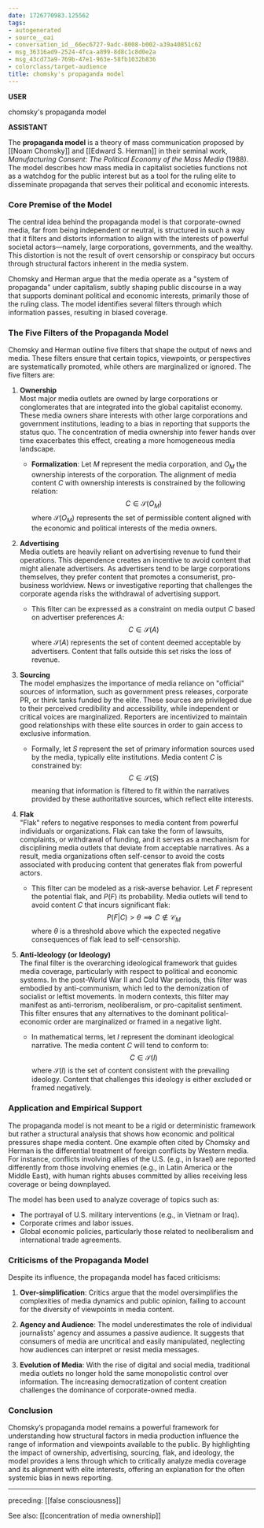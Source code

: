 ```yaml
---
date: 1726770983.125562
tags:
- autogenerated
- source__oai
- conversation_id__66ec6727-9adc-8008-b002-a39a40851c62
- msg_36316ad9-2524-4fca-a899-8d8c1c8d0e2a
- msg_43cd73a9-769b-47e1-963e-58fb1032b836
- colorclass/target-audience
title: chomsky's propaganda model
---
```


**USER**

chomsky's propaganda model


**ASSISTANT**

The **propaganda model** is a theory of mass communication proposed by [[Noam Chomsky]] and [[Edward S. Herman]] in their seminal work, *Manufacturing Consent: The Political Economy of the Mass Media* (1988). The model describes how mass media in capitalist societies functions not as a watchdog for the public interest but as a tool for the ruling elite to disseminate propaganda that serves their political and economic interests.

### Core Premise of the Model

The central idea behind the propaganda model is that corporate-owned media, far from being independent or neutral, is structured in such a way that it filters and distorts information to align with the interests of powerful societal actors—namely, large corporations, governments, and the wealthy. This distortion is not the result of overt censorship or conspiracy but occurs through structural factors inherent in the media system.

Chomsky and Herman argue that the media operate as a "system of propaganda" under capitalism, subtly shaping public discourse in a way that supports dominant political and economic interests, primarily those of the ruling class. The model identifies several filters through which information passes, resulting in biased coverage.

### The Five Filters of the Propaganda Model

Chomsky and Herman outline five filters that shape the output of news and media. These filters ensure that certain topics, viewpoints, or perspectives are systematically promoted, while others are marginalized or ignored. The five filters are:

1. **Ownership**  
   Most major media outlets are owned by large corporations or conglomerates that are integrated into the global capitalist economy. These media owners share interests with other large corporations and government institutions, leading to a bias in reporting that supports the status quo. The concentration of media ownership into fewer hands over time exacerbates this effect, creating a more homogeneous media landscape.

   - **Formalization**: Let $M$ represent the media corporation, and $O_M$ the ownership interests of the corporation. The alignment of media content $C$ with ownership interests is constrained by the following relation:
   $$ C \in \mathcal{S}(O_M) $$
   where $\mathcal{S}(O_M)$ represents the set of permissible content aligned with the economic and political interests of the media owners.

2. **Advertising**  
   Media outlets are heavily reliant on advertising revenue to fund their operations. This dependence creates an incentive to avoid content that might alienate advertisers. As advertisers tend to be large corporations themselves, they prefer content that promotes a consumerist, pro-business worldview. News or investigative reporting that challenges the corporate agenda risks the withdrawal of advertising support.

   - This filter can be expressed as a constraint on media output $C$ based on advertiser preferences $A$:
   $$ C \in \mathcal{S}(A) $$
   where $\mathcal{S}(A)$ represents the set of content deemed acceptable by advertisers. Content that falls outside this set risks the loss of revenue.

3. **Sourcing**  
   The model emphasizes the importance of media reliance on "official" sources of information, such as government press releases, corporate PR, or think tanks funded by the elite. These sources are privileged due to their perceived credibility and accessibility, while independent or critical voices are marginalized. Reporters are incentivized to maintain good relationships with these elite sources in order to gain access to exclusive information.

   - Formally, let $S$ represent the set of primary information sources used by the media, typically elite institutions. Media content $C$ is constrained by:
   $$ C \in \mathcal{S}(S) $$
   meaning that information is filtered to fit within the narratives provided by these authoritative sources, which reflect elite interests.

4. **Flak**  
   "Flak" refers to negative responses to media content from powerful individuals or organizations. Flak can take the form of lawsuits, complaints, or withdrawal of funding, and it serves as a mechanism for disciplining media outlets that deviate from acceptable narratives. As a result, media organizations often self-censor to avoid the costs associated with producing content that generates flak from powerful actors.

   - This filter can be modeled as a risk-averse behavior. Let $F$ represent the potential flak, and $P(F)$ its probability. Media outlets will tend to avoid content $C$ that incurs significant flak:
   $$ P(F|C) > \theta \implies C \notin \mathcal{C}_M $$
   where $\theta$ is a threshold above which the expected negative consequences of flak lead to self-censorship.

5. **Anti-Ideology (or Ideology)**  
   The final filter is the overarching ideological framework that guides media coverage, particularly with respect to political and economic systems. In the post-World War II and Cold War periods, this filter was embodied by anti-communism, which led to the demonization of socialist or leftist movements. In modern contexts, this filter may manifest as anti-terrorism, neoliberalism, or pro-capitalist sentiment. This filter ensures that any alternatives to the dominant political-economic order are marginalized or framed in a negative light.

   - In mathematical terms, let $I$ represent the dominant ideological narrative. The media content $C$ will tend to conform to:
   $$ C \in \mathcal{S}(I) $$
   where $\mathcal{S}(I)$ is the set of content consistent with the prevailing ideology. Content that challenges this ideology is either excluded or framed negatively.

### Application and Empirical Support

The propaganda model is not meant to be a rigid or deterministic framework but rather a structural analysis that shows how economic and political pressures shape media content. One example often cited by Chomsky and Herman is the differential treatment of foreign conflicts by Western media. For instance, conflicts involving allies of the U.S. (e.g., in Israel) are reported differently from those involving enemies (e.g., in Latin America or the Middle East), with human rights abuses committed by allies receiving less coverage or being downplayed.

The model has been used to analyze coverage of topics such as:

- The portrayal of U.S. military interventions (e.g., in Vietnam or Iraq).
- Corporate crimes and labor issues.
- Global economic policies, particularly those related to neoliberalism and international trade agreements.

### Criticisms of the Propaganda Model

Despite its influence, the propaganda model has faced criticisms:

1. **Over-simplification**: Critics argue that the model oversimplifies the complexities of media dynamics and public opinion, failing to account for the diversity of viewpoints in media content.
   
2. **Agency and Audience**: The model underestimates the role of individual journalists' agency and assumes a passive audience. It suggests that consumers of media are uncritical and easily manipulated, neglecting how audiences can interpret or resist media messages.

3. **Evolution of Media**: With the rise of digital and social media, traditional media outlets no longer hold the same monopolistic control over information. The increasing democratization of content creation challenges the dominance of corporate-owned media.

### Conclusion

Chomsky’s propaganda model remains a powerful framework for understanding how structural factors in media production influence the range of information and viewpoints available to the public. By highlighting the impact of ownership, advertising, sourcing, flak, and ideology, the model provides a lens through which to critically analyze media coverage and its alignment with elite interests, offering an explanation for the often systemic bias in news reporting.


---

preceding: [[false consciousness]]

See also: [[concentration of media ownership]]